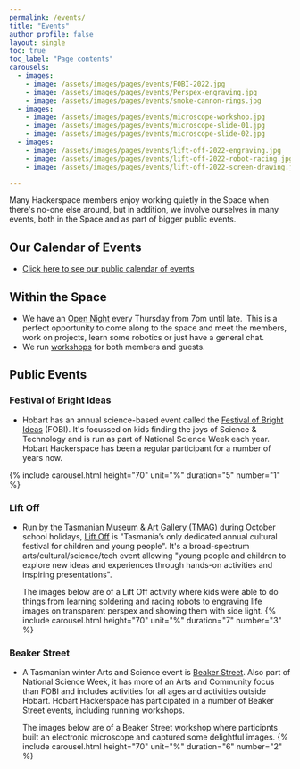 ```yaml
---
permalink: /events/
title: "Events"
author_profile: false
layout: single
toc: true
toc_label: "Page contents"
carousels:
  - images: 
    - image: /assets/images/pages/events/FOBI-2022.jpg
    - image: /assets/images/pages/events/Perspex-engraving.jpg
    - image: /assets/images/pages/events/smoke-cannon-rings.jpg
  - images: 
    - image: /assets/images/pages/events/microscope-workshop.jpg
    - image: /assets/images/pages/events/microscope-slide-01.jpg
    - image: /assets/images/pages/events/microscope-slide-02.jpg
  - images: 
    - image: /assets/images/pages/events/lift-off-2022-engraving.jpg
    - image: /assets/images/pages/events/lift-off-2022-robot-racing.jpg
    - image: /assets/images/pages/events/lift-off-2022-screen-drawing.jpg

---
```

Many Hackerspace members enjoy working quietly in the Space when there\'s no-one else around, 
but in addition, we involve ourselves in many events, both in the Space and as part of bigger public events. 

## Our Calendar of Events
- [Click here to see our public calendar of events](https://outlook.office365.com/calendar/published/8d7988fbac0b42b9b5b901717fb74780@hobarthackerspace.org.au/b648656cb5814640ac6c5dc9430601ec14074330722555189232/calendar.html) 

## Within the Space
- We have an [Open Night](/events/open-night/) every Thursday from 7pm until late.  This is a
perfect opportunity to come along to the space and meet the members,
work on projects, learn some robotics or just have a general chat.
- We run [workshops](/events/workshops/) for both members and guests.

## Public Events
### Festival of Bright Ideas
  - Hobart has an annual science-based event called the <a href="https://festivalofbrightideas.com.au/" 
   target="_blank">Festival of Bright Ideas</a> (FOBI). It\'s focussed on kids finding the joys of 
   Science & Technology and is run as part of National Science Week each year. 
   Hobart  Hackerspace has been a regular participant for a number of years now. 

{% include carousel.html height="70" unit="%" duration="5" number="1" %}

### Lift Off
  - Run by the <a href="https://www.tmag.tas.gov.au/"  target="_blank">Tasmanian Museum & Art Gallery (TMAG)</a> during October school holidays, <a href="https://www.tmag.tas.gov.au/learning_and_discovery/about_learning_and_discovery/childrens_festival"  target="_blank">Lift Off</a> is "Tasmania’s only dedicated annual cultural festival for children and young people". It's a broad-spectrum arts/cultural/science/tech event allowing "young people and children to explore new ideas and experiences through hands-on activities and inspiring presentations".
  
    The images below are of a Lift Off activity where kids were able to do things from learning soldering and racing robots to engraving life images on transparent perspex and showing them with side light.
{% include carousel.html height="70" unit="%" duration="7" number="3" %}

### Beaker Street
  - A Tasmanian winter Arts and Science event is <a href="https://beakerstreet.com.au/"  target="_blank">Beaker Street</a>. Also part of National Science Week, it has more of an Arts and Community focus than FOBI and includes activities for all ages and activities outside Hobart. Hobart Hackerspace has participated in a number of Beaker Street events, including running workshops.  

    The images below are of a Beaker Street workshop where participnts built an electronic microscope and captured some delightful images.
{% include carousel.html height="70" unit="%" duration="6" number="2" %}
    


